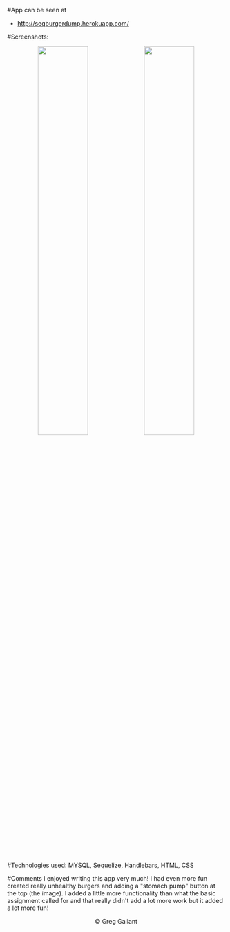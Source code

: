 #App can be seen at
- http://seqburgerdump.herokuapp.com/

#Screenshots:
<p align="center">
<span>
<img src="https://github.com/gsgallant/screenshots/blob/master/sequelburger/Screen%20Shot%202016-06-03%20at%2010.19.51%20PM.png" width="48%" height="auto"/>
<img src="https://github.com/gsgallant/screenshots/blob/master/sequelburger/Screen%20Shot%202016-06-03%20at%2010.20.07%20PM.png" width="48%" height="auto"/>
</span>
</p>

#Technologies used:
MYSQL, Sequelize, Handlebars, HTML, CSS


#Comments
I enjoyed writing this app very much!  I had even more fun created really unhealthy burgers and adding a "stomach pump" button at the top (the image).  I added a little more functionality than what the basic assignment called for and that really didn't add a lot more work but it added a lot more fun!

<p align="center">
&copy; Greg Gallant
</p>



